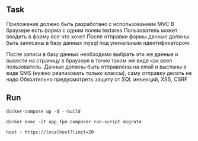 ## Task

Приложение должно быть разработано с использованием MVC
В браузере есть форма с одним полем textarea
Пользователь может вводить в форму все что хочет
После отправки формы данные должны быть записаны в 
базу данных mysql под уникальным идентификатором.

После записи в базу данных необходимо выбрать эти же данные и вывести на страницу в браузере в точно таком же виде как ввел пользователь.
Данные должны быть отправлены на email и высланы в виде SMS 
(нужно реализовать только классы), саму отправку делать не надо
Обязательно предусмотреть защиту от SQL инъекций, XSS, CSRF

## Run

```docker-compose up -d --build```

```docker exec -it app_fpm composer run-script migrate```

```host - https://localhost?limit=20```
